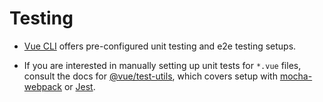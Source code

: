 # Testing

- [Vue CLI](https://github.com/vuejs/vue-cli) offers pre-configured unit testing and e2e testing setups.

- If you are interested in manually setting up unit tests for `*.vue` files, consult the docs for [@vue/test-utils](https://vue-test-utils.vuejs.org), which covers setup with [mocha-webpack](https://vue-test-utils.vuejs.org/guides/testing-SFCs-with-mocha-webpack.html) or [Jest](https://vue-test-utils.vuejs.org/guides/testing-SFCs-with-jest.html).
